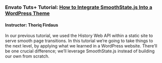 

### Envato Tuts+ Tutorial: [How to Integrate SmoothState.js Into a WordPress Theme](http://webdesign.tutsplus.com/tutorials/how-to-integrate-smoothstatejs-into-a-wordpress-theme--cms-26610)
#### Instructor: Thoriq Firdaus

In our previous tutorial, we used the History Web API within a static site to serve smooth page transitions. In this tutorial we’re going to take things to the next level, by applying what we learned in a WordPress website. There’ll be one crucial difference; we’ll leverage SmoothState.js instead of building our own from scratch. 
